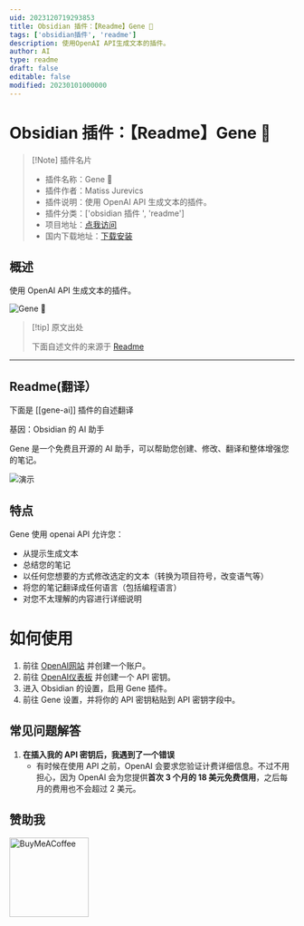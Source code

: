 ```yaml
---
uid: 2023120719293853
title: Obsidian 插件：【Readme】Gene 🧬
tags: ['obsidian插件', 'readme']
description: 使用OpenAI API生成文本的插件。
author: AI
type: readme
draft: false
editable: false
modified: 20230101000000
---
```


# Obsidian 插件：【Readme】Gene 🧬

> [!Note] 插件名片
> - 插件名称：Gene 🧬
> - 插件作者：Matiss Jurevics
> - 插件说明：使用 OpenAI API 生成文本的插件。
> - 插件分类：['obsidian 插件 ', 'readme']
> - 项目地址：[点我访问](https://github.com/MatissJurevics/Gene-AI)
> - 国内下载地址：[下载安装](https://pkmer.cn/products/plugin/pluginMarket/?gene-ai)

## 概述

使用 OpenAI API 生成文本的插件。

![Gene 🧬](https://cdn.pkmer.cn/covers/gene-ai_new.gif)

> [!tip] 原文出处
>
>下面自述文件的来源于 [Readme](https://ghproxy.net/https://raw.githubusercontent.com/MatissJurevics/Gene-AI/master/README.md)
>

---

## Readme(翻译）

下面是 [[gene-ai]] 插件的自述翻译

基因：Obsidian 的 AI 助手

Gene 是一个免费且开源的 AI 助手，可以帮助您创建、修改、翻译和整体增强您的笔记。

![演示](https://cdn.pkmer.cn/covers/gene-ai_2_0.gif)

## 特点

Gene 使用 openai API 允许您：

- 从提示生成文本
- 总结您的笔记
- 以任何您想要的方式修改选定的文本（转换为项目符号，改变语气等）
- 将您的笔记翻译成任何语言（包括编程语言）
- 对您不太理解的内容进行详细说明

# 如何使用

1. 前往 [OpenAI网站](https://platform.openai.com/) 并创建一个账户。
2. 前往 [OpenAI仪表板](https://platform.openai.com/account/api-keys) 并创建一个 API 密钥。
3. 进入 Obsidian 的设置，启用 Gene 插件。
4. 前往 Gene 设置，并将你的 API 密钥粘贴到 API 密钥字段中。

## 常见问题解答

1. **在插入我的 API 密钥后，我遇到了一个错误**
    - 有时候在使用 API 之前，OpenAI 会要求您验证计费详细信息。不过不用担心，因为 OpenAI 会为您提供**首次 3 个月的 18 美元免费信用**，之后每月的费用也不会超过 2 美元。

## 赞助我

[<img src="https://cdn.buymeacoffee.com/buttons/v2/default-violet.png" alt="BuyMeACoffee" width="140">](https://www.buymeacoffee.com/matissjurev)
